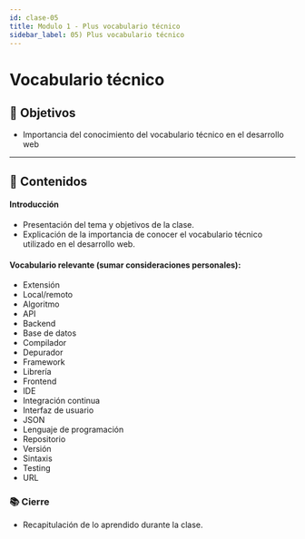 ```yaml
---
id: clase-05
title: Modulo 1 - Plus vocabulario técnico
sidebar_label: 05) Plus vocabulario técnico
---
```


# Vocabulario técnico

## 🏁 Objetivos

- Importancia del conocimiento del vocabulario técnico en el desarrollo web

---

## 📝 Contenidos

#### Introducción

- Presentación del tema y objetivos de la clase.
- Explicación de la importancia de conocer el vocabulario técnico utilizado en el desarrollo web.

#### Vocabulario relevante (sumar consideraciones personales):

- Extensión
- Local/remoto
- Algoritmo
- API
- Backend
- Base de datos
- Compilador
- Depurador
- Framework
- Librería
- Frontend
- IDE
- Integración continua
- Interfaz de usuario
- JSON
- Lenguaje de programación
- Repositorio
- Versión
- Sintaxis
- Testing
- URL

### 📚 Cierre

- Recapitulación de lo aprendido durante la clase.
